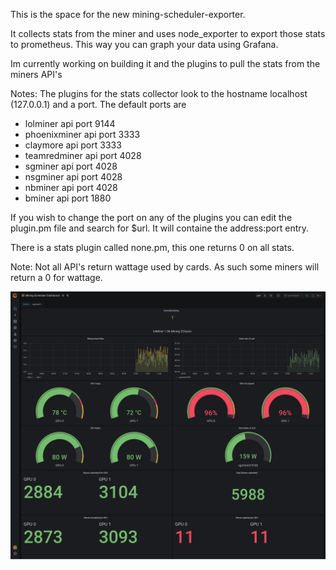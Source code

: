 This is the space for the new mining-scheduler-exporter. 

It collects stats from the miner and uses node_exporter to export those stats to prometheus.
This way you can graph your data using Grafana.

Im currently working on building it and the plugins to pull the stats from the miners API's

Notes: The plugins for the stats collector look to the hostname localhost (127.0.0.1) and a port. 
       The default ports are

 * lolminer api port 9144
 * phoenixminer api port 3333
 * claymore api port 3333
 * teamredminer api port 4028
 * sgminer api port 4028
 * nsgminer api port 4028
 * nbminer api port 4028
 * bminer api port 1880

If you wish to change the port on any of the plugins you can edit the plugin.pm file and search for $url. It will containe the address:port entry.

There is a stats plugin called none.pm, this one returns 0 on all stats.

Note: Not all API's return wattage used by cards. As such some miners will return a 0 for wattage.

![lolminer](lolminer.png) 
